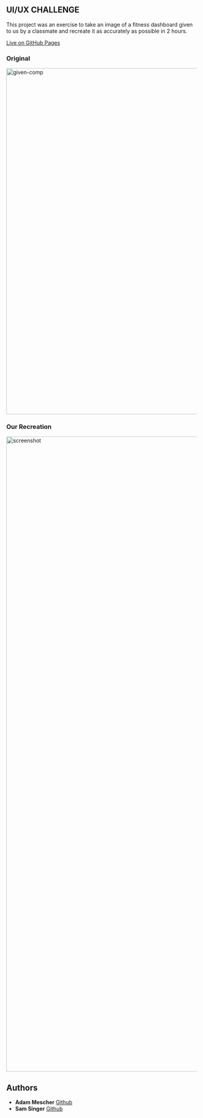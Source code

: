 ## UI/UX CHALLENGE

This project was an exercise to take an image of a fitness dashboard given to us by a classmate and recreate it as accurately as possible in 2 hours. 

[Live on GitHub Pages](https://adammescher.github.io/ui-ux-challenge/)

### Original

<img width="915" alt="given-comp" src="https://user-images.githubusercontent.com/6540117/32024437-c6c8913e-b999-11e7-914d-74780c569a92.png">

### Our Recreation

<img width="1680" alt="screenshot" src="https://user-images.githubusercontent.com/6540117/32024350-6bad57ee-b999-11e7-81e6-8a829885bb25.png">

## Authors

* **Adam Mescher** [Github](https://github.com/AdamMescher)
* **Sam Singer** [Github](https://github.com/Cache123)


